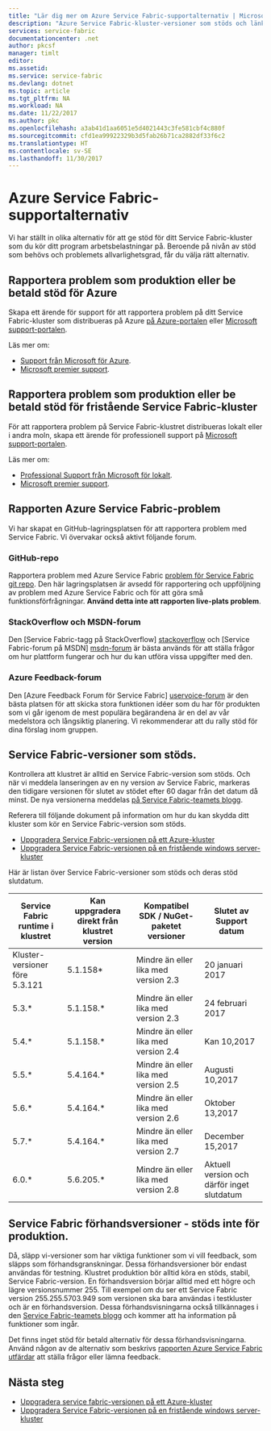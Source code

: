 ```yaml
---
title: "Lär dig mer om Azure Service Fabric-supportalternativ | Microsoft Docs"
description: "Azure Service Fabric-kluster-versioner som stöds och länkar till filen supportärenden"
services: service-fabric
documentationcenter: .net
author: pkcsf
manager: timlt
editor: 
ms.assetid: 
ms.service: service-fabric
ms.devlang: dotnet
ms.topic: article
ms.tgt_pltfrm: NA
ms.workload: NA
ms.date: 11/22/2017
ms.author: pkc
ms.openlocfilehash: a3ab41d1aa6051e5d4021443c3fe581cbf4c880f
ms.sourcegitcommit: cfd1ea99922329b3d5fab26b71ca2882df33f6c2
ms.translationtype: HT
ms.contentlocale: sv-SE
ms.lasthandoff: 11/30/2017
---
```

# <a name="azure-service-fabric-support-options"></a>Azure Service Fabric-supportalternativ

Vi har ställt in olika alternativ för att ge stöd för ditt Service Fabric-kluster som du kör ditt program arbetsbelastningar på. Beroende på nivån av stöd som behövs och problemets allvarlighetsgrad, får du välja rätt alternativ. 

## <a name="report-production-issues-or-request-paid-support-for-azure"></a>Rapportera problem som produktion eller be betald stöd för Azure

Skapa ett ärende för support för att rapportera problem på ditt Service Fabric-kluster som distribueras på Azure [på Azure-portalen](https://ms.portal.azure.com/#blade/Microsoft_Azure_Support/HelpAndSupportBlade/overview) eller [Microsoft support-portalen](http://support.microsoft.com/oas/default.aspx?prid=16146).

Läs mer om:
 
- [Support från Microsoft för Azure](https://azure.microsoft.com/en-us/support/plans/?b=16.44).
- [Microsoft premier support](https://support.microsoft.com/en-us/premier).

<a id="getlivesitesupportonprem"></a>

## <a name="report-production-issues-or-request-paid-support-for-standalone-service-fabric-clusters"></a>Rapportera problem som produktion eller be betald stöd för fristående Service Fabric-kluster

För att rapportera problem på Service Fabric-klustret distribueras lokalt eller i andra moln, skapa ett ärende för professionell support på [Microsoft support-portalen](http://support.microsoft.com/oas/default.aspx?prid=16146).

Läs mer om:

- [Professional Support från Microsoft för lokalt](https://support.microsoft.com/en-us/gp/offerprophone?wa=wsignin1.0).
- [Microsoft premier support](https://support.microsoft.com/en-us/premier).

## <a name="report-azure-service-fabric-issues"></a>Rapporten Azure Service Fabric-problem 
Vi har skapat en GitHub-lagringsplatsen för att rapportera problem med Service Fabric.  Vi övervakar också aktivt följande forum.

### <a name="github-repo"></a>GitHub-repo 
Rapportera problem med Azure Service Fabric [problem för Service Fabric git repo](https://github.com/Azure/service-fabric-issues). Den här lagringsplatsen är avsedd för rapportering och uppföljning av problem med Azure Service Fabric och för att göra små funktionsförfrågningar. **Använd detta inte att rapporten live-plats problem**.

### <a name="stackoverflow-and-msdn-forums"></a>StackOverflow och MSDN-forum
Den [Service Fabric-tagg på StackOverflow] [ stackoverflow] och [Service Fabric-forum på MSDN] [ msdn-forum] är bästa används för att ställa frågor om hur plattform fungerar och hur du kan utföra vissa uppgifter med den.

### <a name="azure-feedback-forum"></a>Azure Feedback-forum
Den [Azure Feedback Forum för Service Fabric] [ uservoice-forum] är den bästa platsen för att skicka stora funktionen idéer som du har för produkten som vi går igenom de mest populära begärandena är en del av vår medelstora och långsiktig planering. Vi rekommenderar att du rally stöd för dina förslag inom gruppen.


## <a name="supported-service-fabric-versions"></a>Service Fabric-versioner som stöds.

Kontrollera att klustret är alltid en Service Fabric-version som stöds. Och när vi meddela lanseringen av en ny version av Service Fabric, markeras den tidigare versionen för slutet av stödet efter 60 dagar från det datum då minst. De nya versionerna meddelas [på Service Fabric-teamets blogg](https://blogs.msdn.microsoft.com/azureservicefabric/).

Referera till följande dokument på information om hur du kan skydda ditt kluster som kör en Service Fabric-version som stöds.

- [Uppgradera Service Fabric-versionen på ett Azure-kluster](service-fabric-cluster-upgrade.md)
- [Uppgradera Service Fabric-versionen på en fristående windows server-kluster](service-fabric-cluster-upgrade-windows-server.md)
 
Här är listan över Service Fabric-versioner som stöds och deras stöd slutdatum.

| **Service Fabric runtime i klustret** | **Kan uppgradera direkt från klustret version** |**Kompatibel SDK / NuGet-paketet versioner** | **Slutet av Support datum** |
| --- | --- |--- | --- |
| Kluster-versioner före 5.3.121 | 5.1.158* |Mindre än eller lika med version 2.3 |20 januari 2017 |
| 5.3.* | 5.1.158.* |Mindre än eller lika med version 2.3 |24 februari 2017 |
| 5.4.* | 5.1.158.* |Mindre än eller lika med version 2.4 |Kan 10,2017       |
| 5.5.* | 5.4.164.* |Mindre än eller lika med version 2.5 |Augusti 10,2017    |
| 5.6.* | 5.4.164.* |Mindre än eller lika med version 2.6 |Oktober 13,2017   |
| 5.7.* | 5.4.164.* |Mindre än eller lika med version 2.7 |December 15,2017  |
| 6.0.* | 5.6.205.* |Mindre än eller lika med version 2.8 |Aktuell version och därför inget slutdatum |

## <a name="service-fabric-preview-versions---unsupported-for-production-use"></a>Service Fabric förhandsversioner - stöds inte för produktion.
Då, släpp vi-versioner som har viktiga funktioner som vi vill feedback, som släpps som förhandsgranskningar. Dessa förhandsversioner bör endast användas för testning. Klustret produktion bör alltid köra en stöds, stabil, Service Fabric-version. En förhandsversion börjar alltid med ett högre och lägre versionsnummer 255. Till exempel om du ser ett Service Fabric version 255.255.5703.949 som versionen ska bara användas i testkluster och är en förhandsversion. Dessa förhandsvisningarna också tillkännages i den [Service Fabric-teamets blogg](https://blogs.msdn.microsoft.com/azureservicefabric) och kommer att ha information på funktioner som ingår.

Det finns inget stöd för betald alternativ för dessa förhandsvisningarna. Använd någon av de alternativ som beskrivs [rapporten Azure Service Fabric utfärdar](https://docs.microsoft.com/en-us/azure/service-fabric/service-fabric-support#report-azure-service-fabric-issues) att ställa frågor eller lämna feedback.

## <a name="next-steps"></a>Nästa steg

- [Uppgradera service fabric-versionen på ett Azure-kluster](service-fabric-cluster-upgrade.md)
- [Uppgradera Service Fabric-versionen på en fristående windows server-kluster](service-fabric-cluster-upgrade-windows-server.md)

<!--references-->
[msdn-forum]: https://social.msdn.microsoft.com/Forums/en-US/home?forum=AzureServiceFabric
[stackoverflow]: http://stackoverflow.com/questions/tagged/azure-service-fabric
[uservoice-forum]: https://feedback.azure.com/forums/293901-service-fabric
[acom-docs]: http://aka.ms/servicefabricdocs
[sample-repos]: http://aka.ms/servicefabricsamples
